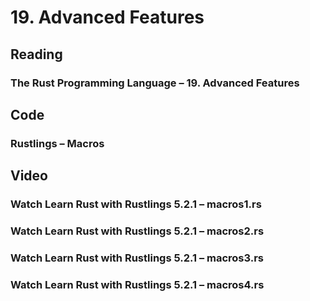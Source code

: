 # 19. Advanced Features

## Reading

### The Rust Programming Language – 19. Advanced Features

## Code

### Rustlings – Macros

## Video

### Watch Learn Rust with Rustlings 5.2.1 – macros1.rs

### Watch Learn Rust with Rustlings 5.2.1 – macros2.rs

### Watch Learn Rust with Rustlings 5.2.1 – macros3.rs

### Watch Learn Rust with Rustlings 5.2.1 – macros4.rs
